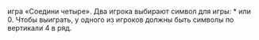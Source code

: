 игра «Соедини четыре». Два игрока выбирают символ для игры: * или 0. Чтобы выиграть, у одного из игроков должны быть символы по вертикали 4 в ряд.